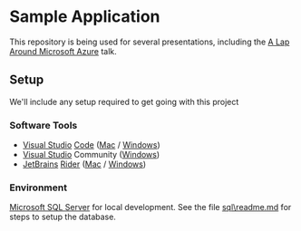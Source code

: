 # Sample Application

This repository is being used for several presentations, including the [A Lap Around Microsoft Azure](https://www.josephguadagno.net/presentations/a-lap-around-microsoft-azure) talk.  

## Setup

We'll include any setup required to get going with this project

### Software Tools

* [Visual Studio](https://visualstudio.microsoft.com/) [Code](https://code.visualstudio.com/?wt.mc_id=DX_841432) ([Mac](https://code.visualstudio.com/docs/?dv=osx) / [Windows](https://code.visualstudio.com/?wt.mc_id=DX_841432#))
* [Visual Studio](https://visualstudio.microsoft.com/) Community ([Windows](https://visualstudio.microsoft.com/thank-you-downloading-visual-studio/?sku=Community&rel=16))
* [JetBrains](https://www.jetbrains.com/) [Rider](https://www.jetbrains.com/rider/) ([Mac](https://www.jetbrains.com/rider/download/download-thanks.html/) / [Windows](https://www.jetbrains.com/rider/download/download-thanks.html))

### Environment

[Microsoft SQL Server](https://www.microsoft.com/en-us/sql-server/sql-server-downloads) for local development. See the file [sql\readme.md](./sql/readme.md) for steps to setup the database.
